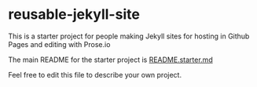 # reusable-jekyll-site

This is a starter project for people making Jekyll sites for hosting in Github Pages and editing with Prose.io

The main README for the starter project is [README.starter.md](README.starter.md)

Feel free to edit this file to describe your own project.
